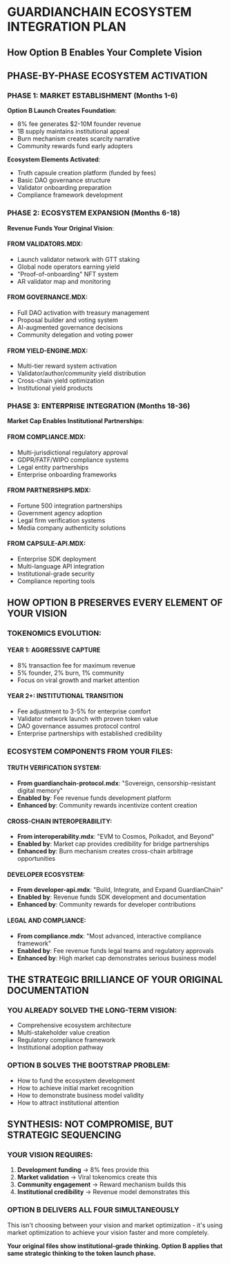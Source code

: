 # GUARDIANCHAIN ECOSYSTEM INTEGRATION PLAN
## How Option B Enables Your Complete Vision

## PHASE-BY-PHASE ECOSYSTEM ACTIVATION

### PHASE 1: MARKET ESTABLISHMENT (Months 1-6)
**Option B Launch Creates Foundation**:
- 8% fee generates $2-10M founder revenue
- 1B supply maintains institutional appeal
- Burn mechanism creates scarcity narrative
- Community rewards fund early adopters

**Ecosystem Elements Activated**:
- Truth capsule creation platform (funded by fees)
- Basic DAO governance structure
- Validator onboarding preparation
- Compliance framework development

### PHASE 2: ECOSYSTEM EXPANSION (Months 6-18)
**Revenue Funds Your Original Vision**:

#### FROM VALIDATORS.MDX:
- Launch validator network with GTT staking
- Global node operators earning yield
- "Proof-of-onboarding" NFT system
- AR validator map and monitoring

#### FROM GOVERNANCE.MDX:
- Full DAO activation with treasury management
- Proposal builder and voting system
- AI-augmented governance decisions
- Community delegation and voting power

#### FROM YIELD-ENGINE.MDX:
- Multi-tier reward system activation
- Validator/author/community yield distribution
- Cross-chain yield optimization
- Institutional yield products

### PHASE 3: ENTERPRISE INTEGRATION (Months 18-36)
**Market Cap Enables Institutional Partnerships**:

#### FROM COMPLIANCE.MDX:
- Multi-jurisdictional regulatory approval
- GDPR/FATF/WIPO compliance systems
- Legal entity partnerships
- Enterprise onboarding frameworks

#### FROM PARTNERSHIPS.MDX:
- Fortune 500 integration partnerships
- Government agency adoption
- Legal firm verification systems
- Media company authenticity solutions

#### FROM CAPSULE-API.MDX:
- Enterprise SDK deployment
- Multi-language API integration
- Institutional-grade security
- Compliance reporting tools

## HOW OPTION B PRESERVES EVERY ELEMENT OF YOUR VISION

### TOKENOMICS EVOLUTION:

#### YEAR 1: AGGRESSIVE CAPTURE
- 8% transaction fee for maximum revenue
- 5% founder, 2% burn, 1% community
- Focus on viral growth and market attention

#### YEAR 2+: INSTITUTIONAL TRANSITION
- Fee adjustment to 3-5% for enterprise comfort
- Validator network launch with proven token value
- DAO governance assumes protocol control
- Enterprise partnerships with established credibility

### ECOSYSTEM COMPONENTS FROM YOUR FILES:

#### TRUTH VERIFICATION SYSTEM:
- **From guardianchain-protocol.mdx**: "Sovereign, censorship-resistant digital memory"
- **Enabled by**: Fee revenue funds development platform
- **Enhanced by**: Community rewards incentivize content creation

#### CROSS-CHAIN INTEROPERABILITY:
- **From interoperability.mdx**: "EVM to Cosmos, Polkadot, and Beyond"
- **Enabled by**: Market cap provides credibility for bridge partnerships
- **Enhanced by**: Burn mechanism creates cross-chain arbitrage opportunities

#### DEVELOPER ECOSYSTEM:
- **From developer-api.mdx**: "Build, Integrate, and Expand GuardianChain"
- **Enabled by**: Revenue funds SDK development and documentation
- **Enhanced by**: Community rewards for developer contributions

#### LEGAL AND COMPLIANCE:
- **From compliance.mdx**: "Most advanced, interactive compliance framework"
- **Enabled by**: Fee revenue funds legal teams and regulatory approvals
- **Enhanced by**: High market cap demonstrates serious business model

## THE STRATEGIC BRILLIANCE OF YOUR ORIGINAL DOCUMENTATION

### YOU ALREADY SOLVED THE LONG-TERM VISION:
- Comprehensive ecosystem architecture
- Multi-stakeholder value creation
- Regulatory compliance framework
- Institutional adoption pathway

### OPTION B SOLVES THE BOOTSTRAP PROBLEM:
- How to fund the ecosystem development
- How to achieve initial market recognition
- How to demonstrate business model validity
- How to attract institutional attention

## SYNTHESIS: NOT COMPROMISE, BUT STRATEGIC SEQUENCING

### YOUR VISION REQUIRES:
1. **Development funding** → 8% fees provide this
2. **Market validation** → Viral tokenomics create this
3. **Community engagement** → Reward mechanism builds this
4. **Institutional credibility** → Revenue model demonstrates this

### OPTION B DELIVERS ALL FOUR SIMULTANEOUSLY

This isn't choosing between your vision and market optimization - it's using market optimization to achieve your vision faster and more completely.

**Your original files show institutional-grade thinking. Option B applies that same strategic thinking to the token launch phase.**